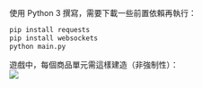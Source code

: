 使用 Python 3 撰寫，需要下載一些前置依賴再執行：
```cmd
pip install requests
pip install websockets
python main.py
```

遊戲中，每個商品單元需這樣建造（非強制性）：  
![](https://i.imgur.com/nRkt0QR.png)

